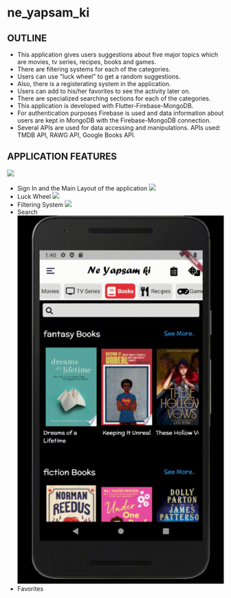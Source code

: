 # ne_yapsam_ki
## OUTLINE

* This application gives users suggestions about five major topics which are movies, tv series, recipes, books and games.
* There are filtering systems for each of the categories.
* Users can use "luck wheel" to get a random suggestions.
* Also, there is a registerating system in the application.
* Users can add to his/her favorites to see the activity later on.
* There are specialized searching sections for each of the categories.
* This application is developed with Flutter-Firebase-MongoDB.
* For authentication purposes Firebase is used and data information about users are kept in MongoDB with the Firebase-MongoDB connection.
* Several APIs are used for data accessing and manipulations. APIs used: TMDB API, RAWG API, Google Books API.

## APPLICATION FEATURES

![](https://github.com/coredumpz/ne_yapsam_ki/blob/main/Gifs/1.gif)
* Sign In and the Main Layout of the application
![](https://github.com/coredumpz/ne_yapsam_ki/blob/main/Gifs/2.gif)
* Luck Wheel
![](https://github.com/coredumpz/ne_yapsam_ki/blob/main/Gifs/3.gif)
* Filtering System
![](https://github.com/coredumpz/ne_yapsam_ki/blob/main/Gifs/4.gif)
* Search
![](https://github.com/coredumpz/ne_yapsam_ki/blob/main/Gifs/5.gif)
* Favorites



